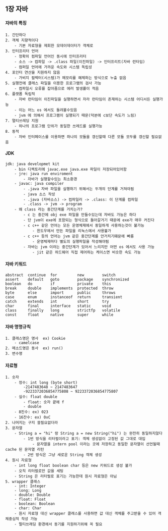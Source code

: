 ## 1장 자바
#### 자바의 특징
    1. 간단하다
    2. 객체 지향적이다
        - 기본 자료형을 제회한 모데이데이터가 객체로
    3. 인터프리터 언어
        - 정확히 컴파일 언어인 동시에 인터프리터
        - 소스 -> 컴파일 -> .class 파일(이진파일) -> 인터프리트(자바 런타임)
        - 컴퍼일 언어에 가까운 속도와 시스템 독립성
    4. 포인터 연산을 지원하지 않음
        - 가비지 컬렉터(시스템)가 메모리를 해제하는 방식으로 누출 없음
    5. 실행전에 클래스 파일을 이용한 프로그램의 검사 가능
        - 컴파일시 오류를 잡아줌으로 에러 발생률이 적음
    6. 플랫폼 독립적
        - 자바 런타임이 이진파일을 실행하면서 자라 런타임이 존재하는 시스템 어디서든 실행가능
        - 이는 어느 os 에서도 돌려볼수있음
        - jvm 에 의해서 프로그램이 실행되기 때문(덕분에 c보단 속도가 느림)
    7. 멀티쓰레딩 지원
        - 하나의 프로그램 단위가 동일한 쓰레드를 실행가능
    8. 동적
        - 자바 인터페이스를 이용하면 하나의 모듈을 갱신할때 다른 모듈 모두를 갱신할 필요없음
        
#### JDK
    jdk: java developmet kit
        - bin 디렉토리에 javac.exe java.exe 파일이 저장되어있어함
        - jre: java run enviroment
            - 자바가 실행할수있는 최소환경
        - javac: java compiler
            - .java 자바 파일을 실행하기 위해서는 두개의 단계를 거쳐야됨
            - java 소스 작성
            - .java (자바소스) -> 컴파일러 -> .class: 이 단계를 컴파일
            - .class -> jvm -> program
        - 왜 class 라는 중간단계를 거치는가?
            - c 는 중간에 obj exe 파일을 만들수있는데 자바도 가능은 하다
            - 단 jvm이 exe에 포함되는 형식으로 돌아갈거기 때문에 exe가 매우 커진다
            - c c++ 같은 언어는 모든 운영체제에서 동일하게 사용하는것이 불가능
                - 윈도우에서 만든 파일을 리눅스에서 사용불가
            - c c++ 등의 언어는 jvm 같은 중간단계를 안거치기떄문에 빠름
                - 운영체제마다 별도의 실행파일을 작성해야됨
            - 자바는 jvm 이라는 중간단계가 있어서 느리지만 어떤 os 에서도 사용 가능
                - jit 같은 하드웨어 직접 제어하는 케이스면 비슷한 속도 가능


#### 자바 키워드
    abstract  continue  for         new        switch
    assert    default   goto        package    synchronized
    boolean   do        if          private    this
    break     double    implements  protected  throw
    byte      else      import      public     throws
    case      enum      instanceof  return     transient
    catch     extends   int         short      try
    char      final     interface   static     void
    class     finally   long        strictfp   volatile
    const     float     native      super      while


#### 자바 명명규칙
    1. 클래스명은 명사  ex) Cookie
        - camelcase
    2. 메소드명은 동사  ex) run()
    3. 변수명


#### 자료형
    1. 숫자
        - 정수: int long (byte short)
            -2147483648 ~ 2147483647
            -9223372036854775808 ~ 9223372036854775807
        - 실수: float double
            - float: 슷자 끝에 f
            - double
        - 8진수: ex) 023
        - 16잔수: ex) 0xC
    2. 나머지는 구지 쓸필요없더라
    3. 문자열
        - String a = "hi" 랑 String a = new String("hi") 는 완전히 동일하지않다
            - 1번 방식을 리터럴이라고 표기: 객체 생성없이 고정된 값 그대로 대입
                - 문자열을 intern pool 이라는 곳에 저장하고 동일한 문자열이 선언될때 cache 된 문자열 리턴
            - 2번 방식은 그냥 새로운 String 객체 생성
    4. 원시 자료형
        - int long float boolean char 등은 new 키워드로 생성 불가
        - 오직 리터럴로만 값을 세팅
        - String 은 리터럴로 표기는 가능한데 원시 자료형은 아님
    5. wrapper 클래스
        - int: Integer
        - long: Long
        - double: Double
        - float: Float
        - boolean: Boolean
        - char: Char
        - 원시 자료형 대신 wrapper 클래스를 사용하면 값 대신 객체를 주고받을 수 있어 객체중심적 작성 가능
        - 멀티쓰래딩 환경에서 동기를 지원하기위해 꼭 필요
